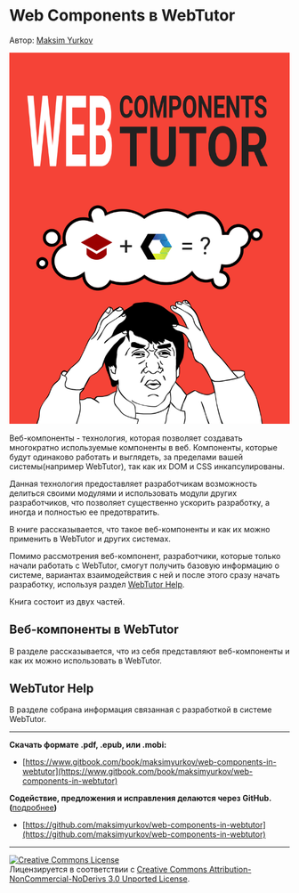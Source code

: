 # Web Components в WebTutor

Автор: [Maksim Yurkov](https://github.com/maksimyurkov) 
 
![](/assets/cover.jpg)

Веб-компоненты - технология, которая позволяет создавать многократно используемые компоненты в веб. Компоненты, которые будут одинаково работать и выглядеть, за пределами вашей системы\(например WebTutor\), так как их DOM и CSS инкапсулированы.

Данная технология предоставляет разработчикам возможность делиться своими модулями и использовать модули других разработчиков, что позволяет существенно ускорить разработку, а иногда и полностью ее предотвратить.

В книге рассказывается, что такое веб-компоненты и как их можно применить в WebTutor и других системах.

Помимо рассмотрения веб-компонент, разработчики, которые только начали работать с WebTutor, смогут получить базовую информацию о системе, вариантах взаимодействия с ней и после этого сразу начать разработку, используя раздел [WebTutor Help](/WebTutorHelp/README.md).

Книга состоит из двух частей.

## Веб-компоненты в WebTutor

В разделе рассказывается, что из себя представляют веб-компоненты и как их можно использовать в WebTutor.

## WebTutor Help

В разделе собрана информация связанная с разработкой в системе WebTutor.

***

**Скачать формате .pdf, .epub, или .mobi:**

* [https://www.gitbook.com/book/maksimyurkov/web-components-in-webtutor](https://www.gitbook.com/book/maksimyurkov/web-components-in-webtutor)

**Содействие, предложения и исп[](/CONTRIBUTORS.md)равления делаются через GitHub. \(**[подробнее](/CONTRIBUTING.md)**\)**

* [https://github.com/maksimyurkov/web-components-in-webtutor](https://github.com/maksimyurkov/web-components-in-webtutor)

***

<a rel="license" href="http://creativecommons.org/licenses/by-nc-nd/3.0/"><img alt="Creative Commons License" style="border-width:0" src="https://i.creativecommons.org/l/by-nc-nd/3.0/88x31.png" /></a><br />Лицензируется в соответствии с <a rel="license" href="http://creativecommons.org/licenses/by-nc-nd/3.0/">Creative Commons Attribution-NonCommercial-NoDerivs 3.0 Unported License</a>.

